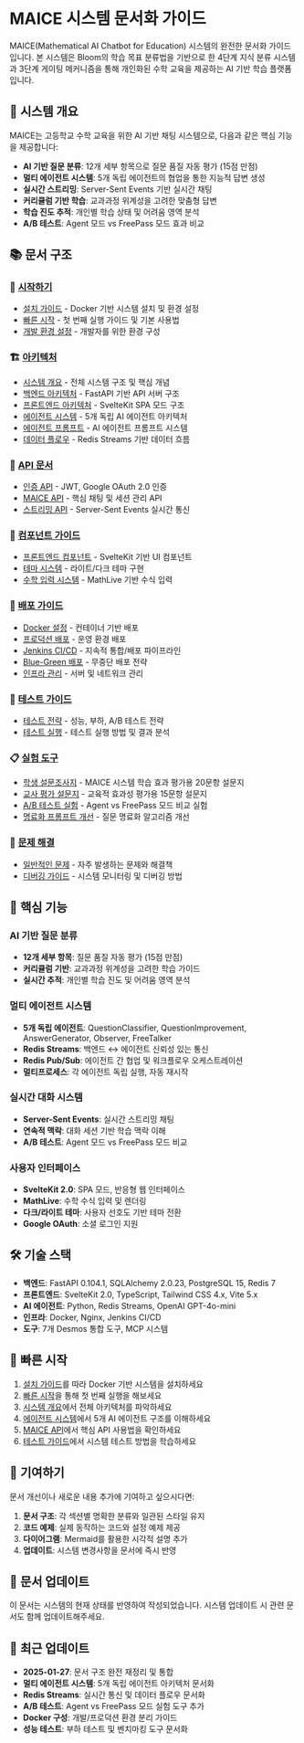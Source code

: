 # MAICE 시스템 문서화 가이드

MAICE(Mathematical AI Chatbot for Education) 시스템의 완전한 문서화 가이드입니다. 본 시스템은 Bloom의 학습 목표 분류법을 기반으로 한 4단계 지식 분류 시스템과 3단계 게이팅 메커니즘을 통해 개인화된 수학 교육을 제공하는 AI 기반 학습 플랫폼입니다.

## 🎯 시스템 개요

MAICE는 고등학교 수학 교육을 위한 AI 기반 채팅 시스템으로, 다음과 같은 핵심 기능을 제공합니다:

- **AI 기반 질문 분류**: 12개 세부 항목으로 질문 품질 자동 평가 (15점 만점)
- **멀티 에이전트 시스템**: 5개 독립 에이전트의 협업을 통한 지능적 답변 생성
- **실시간 스트리밍**: Server-Sent Events 기반 실시간 채팅
- **커리큘럼 기반 학습**: 교과과정 위계성을 고려한 맞춤형 답변
- **학습 진도 추적**: 개인별 학습 상태 및 어려움 영역 분석
- **A/B 테스트**: Agent 모드 vs FreePass 모드 효과 비교

## 📚 문서 구조

### 🚀 [시작하기](./getting-started/)
- [설치 가이드](./getting-started/installation.md) - Docker 기반 시스템 설치 및 환경 설정
- [빠른 시작](./getting-started/quick-start.md) - 첫 번째 실행 가이드 및 기본 사용법
- [개발 환경 설정](./getting-started/development-setup.md) - 개발자를 위한 환경 구성

### 🏗️ [아키텍처](./architecture/)
- [시스템 개요](./architecture/overview.md) - 전체 시스템 구조 및 핵심 개념
- [백엔드 아키텍처](./architecture/backend-architecture.md) - FastAPI 기반 API 서버 구조
- [프론트엔드 아키텍처](./architecture/frontend-architecture.md) - SvelteKit SPA 모드 구조
- [에이전트 시스템](./architecture/agent-system.md) - 5개 독립 AI 에이전트 아키텍처
- [에이전트 프롬프트](./architecture/agent-prompts.md) - AI 에이전트 프롬프트 시스템
- [데이터 플로우](./architecture/data-flow.md) - Redis Streams 기반 데이터 흐름

### 🔌 [API 문서](./api/)
- [인증 API](./api/authentication.md) - JWT, Google OAuth 2.0 인증
- [MAICE API](./api/maice-api.md) - 핵심 채팅 및 세션 관리 API
- [스트리밍 API](./api/streaming-api.md) - Server-Sent Events 실시간 통신

### 🧩 [컴포넌트 가이드](./components/)
- [프론트엔드 컴포넌트](./components/frontend-components.md) - SvelteKit 기반 UI 컴포넌트
- [테마 시스템](./components/theme-system.md) - 라이트/다크 테마 구현
- [수학 입력 시스템](./components/math-input.md) - MathLive 기반 수식 입력

### 🚀 [배포 가이드](./deployment/)
- [Docker 설정](./deployment/docker-setup.md) - 컨테이너 기반 배포
- [프로덕션 배포](./deployment/production-deployment.md) - 운영 환경 배포
- [Jenkins CI/CD](./deployment/jenkins-ci.md) - 지속적 통합/배포 파이프라인
- [Blue-Green 배포](./deployment/BLUE_GREEN_DEPLOYMENT_GUIDE.md) - 무중단 배포 전략
- [인프라 관리](./deployment/infrastructure-management.md) - 서버 및 네트워크 관리

### 🧪 [테스트 가이드](./testing/)
- [테스트 전략](./testing/testing-strategy.md) - 성능, 부하, A/B 테스트 전략
- [테스트 실행](./testing/test-execution.md) - 테스트 실행 방법 및 결과 분석

### 📋 [실험 도구](./experiments/)
- [학생 설문조사지](./experiments/student_survey_questionnaire.md) - MAICE 시스템 학습 효과 평가용 20문항 설문지
- [교사 평가 설문지](./experiments/teacher_evaluation_questionnaire.md) - 교육적 효과성 평가용 15문항 설문지
- [A/B 테스트 실험](./experiments/AB_TEST_EXPERIMENT_PLAN.md) - Agent vs FreePass 모드 비교 실험
- [명료화 프롬프트 개선](./experiments/CLARIFICATION_PROMPT_IMPROVEMENT.md) - 질문 명료화 알고리즘 개선

### 🔧 [문제 해결](./troubleshooting/)
- [일반적인 문제](./troubleshooting/common-issues.md) - 자주 발생하는 문제와 해결책
- [디버깅 가이드](./troubleshooting/debugging-guide.md) - 시스템 모니터링 및 디버깅 방법

## 🎯 핵심 기능

### AI 기반 질문 분류
- **12개 세부 항목**: 질문 품질 자동 평가 (15점 만점)
- **커리큘럼 기반**: 교과과정 위계성을 고려한 학습 가이드
- **실시간 추적**: 개인별 학습 진도 및 어려움 영역 분석

### 멀티 에이전트 시스템
- **5개 독립 에이전트**: QuestionClassifier, QuestionImprovement, AnswerGenerator, Observer, FreeTalker
- **Redis Streams**: 백엔드 ↔ 에이전트 신뢰성 있는 통신
- **Redis Pub/Sub**: 에이전트 간 협업 및 워크플로우 오케스트레이션
- **멀티프로세스**: 각 에이전트 독립 실행, 자동 재시작

### 실시간 대화 시스템
- **Server-Sent Events**: 실시간 스트리밍 채팅
- **연속적 맥락**: 대화 세션 기반 학습 맥락 이해
- **A/B 테스트**: Agent 모드 vs FreePass 모드 비교

### 사용자 인터페이스
- **SvelteKit 2.0**: SPA 모드, 반응형 웹 인터페이스
- **MathLive**: 수학 수식 입력 및 렌더링
- **다크/라이트 테마**: 사용자 선호도 기반 테마 전환
- **Google OAuth**: 소셜 로그인 지원

## 🛠️ 기술 스택

- **백엔드**: FastAPI 0.104.1, SQLAlchemy 2.0.23, PostgreSQL 15, Redis 7
- **프론트엔드**: SvelteKit 2.0, TypeScript, Tailwind CSS 4.x, Vite 5.x
- **AI 에이전트**: Python, Redis Streams, OpenAI GPT-4o-mini
- **인프라**: Docker, Nginx, Jenkins CI/CD
- **도구**: 7개 Desmos 통합 도구, MCP 시스템

## 📖 빠른 시작

1. [설치 가이드](./getting-started/installation.md)를 따라 Docker 기반 시스템을 설치하세요
2. [빠른 시작](./getting-started/quick-start.md)을 통해 첫 번째 실행을 해보세요
3. [시스템 개요](./architecture/overview.md)에서 전체 아키텍처를 파악하세요
4. [에이전트 시스템](./architecture/agent-system.md)에서 5개 AI 에이전트 구조를 이해하세요
5. [MAICE API](./api/maice-api.md)에서 핵심 API 사용법을 확인하세요
6. [테스트 가이드](./testing/testing-strategy.md)에서 시스템 테스트 방법을 학습하세요

## 🤝 기여하기

문서 개선이나 새로운 내용 추가에 기여하고 싶으시다면:

1. **문서 구조**: 각 섹션별 명확한 분류와 일관된 스타일 유지
2. **코드 예제**: 실제 동작하는 코드와 설정 예제 제공
3. **다이어그램**: Mermaid를 활용한 시각적 설명 추가
4. **업데이트**: 시스템 변경사항을 문서에 즉시 반영

## 📝 문서 업데이트

이 문서는 시스템의 현재 상태를 반영하여 작성되었습니다. 시스템 업데이트 시 관련 문서도 함께 업데이트해주세요.

## 🔄 최근 업데이트

- **2025-01-27**: 문서 구조 완전 재정리 및 통합
- **멀티 에이전트 시스템**: 5개 독립 에이전트 아키텍처 문서화
- **Redis Streams**: 실시간 통신 및 데이터 플로우 문서화
- **A/B 테스트**: Agent vs FreePass 모드 실험 도구 추가
- **Docker 구성**: 개발/프로덕션 환경 분리 가이드
- **성능 테스트**: 부하 테스트 및 벤치마킹 도구 문서화
